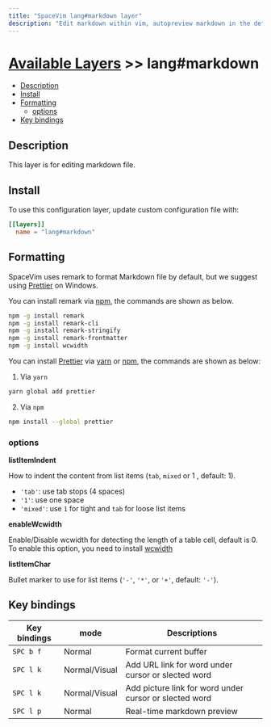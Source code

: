 ```yaml
---
title: "SpaceVim lang#markdown layer"
description: "Edit markdown within vim, autopreview markdown in the default browser, with this layer you can also format markdown file."
---
```


# [Available Layers](../../) >> lang#markdown

<!-- vim-markdown-toc GFM -->

- [Description](#description)
- [Install](#install)
- [Formatting](#formatting)
  - [options](#options)
- [Key bindings](#key-bindings)

<!-- vim-markdown-toc -->

## Description

This layer is for editing markdown file.

## Install

To use this configuration layer, update custom configuration file with:

```toml
[[layers]]
  name = "lang#markdown"
```

## Formatting

SpaceVim uses remark to format Markdown file by default, but we suggest using [Prettier](https://github.com/prettier/prettier) on Windows.

You can install remark via [npm](https://www.npmjs.com/get-npm), the commands are shown as below.

```sh
npm -g install remark
npm -g install remark-cli
npm -g install remark-stringify
npm -g install remark-frontmatter
npm -g install wcwidth
```

You can install [Prettier](https://github.com/prettier/prettier) via [yarn](https://yarnpkg.com/lang/zh-hans/docs/install/#windows-stable) or [npm](https://www.npmjs.com/get-npm), the commands are shown as below:

1. Via `yarn`

```sh
yarn global add prettier
```

2. Via `npm`

```sh
npm install --global prettier
```

### options

**listItemIndent**

How to indent the content from list items (`tab`, `mixed` or 1 , default: 1).

- `'tab'`: use tab stops (4 spaces)
- `'1'`: use one space
- `'mixed'`: use `1` for tight and `tab` for loose list items

**enableWcwidth**

Enable/Disable wcwidth for detecting the length of a table cell, default is 0. To enable this option, you need to install [wcwidth](https://www.npmjs.com/package/wcwidth)

**listItemChar**

Bullet marker to use for list items (`'-'`, `'*'`, or `'+'`, default: `'-'`).

## Key bindings

| Key bindings | mode          | Descriptions                                           |
| ------------ | ------------- | ------------------------------------------------------ |
| `SPC b f`    | Normal        | Format current buffer                                  |
| `SPC l k`    | Normal/Visual | Add URL link for word under cursor or slected word     |
| `SPC l k`    | Normal/Visual | Add picture link for word under cursor or slected word |
| `SPC l p`    | Normal        | Real-time markdown preview                             |
